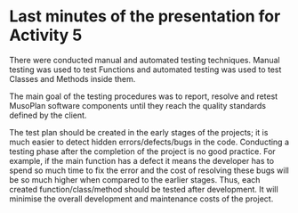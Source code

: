 # Last minutes of the presentation for Activity 5

There were conducted manual and automated testing techniques. Manual testing was used to test Functions and automated testing was used to test Classes and Methods inside them.

The main goal of the testing procedures was to report, resolve and retest MusoPlan software components until they reach the quality standards defined by the client.

The test plan should be created in the early stages of the projects; it is much easier to detect hidden errors/defects/bugs in the code. Conducting a testing phase after the completion of the project is no good practice. For example, if the main function has a defect it means the developer has to spend so much time to fix the error and the cost of resolving these bugs will be so much higher when compared to the earlier stages. Thus, each created function/class/method should be tested after development. It will minimise the overall development and maintenance costs of the project.

